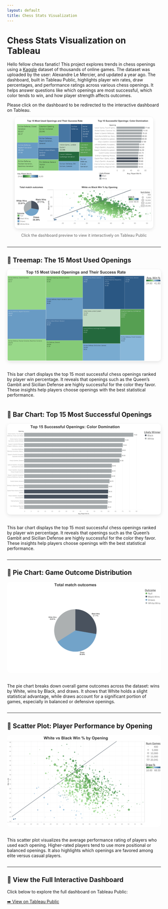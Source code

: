 ```yaml
---
layout: default
title: Chess Stats Visualization
---
```


# Chess Stats Visualization on Tableau

Hello fellow chess fanatic! This project explores trends in chess openings using a [Kaggle](https://www.kaggle.com/datasets/alexandrelemercier/all-chess-openings) dataset of thousands of online games. The dataset was uploaded by the user: Alexandre Le Mercier, and updated a year ago. The dashboard, built in Tableau Public, highlights player win rates, draw percentages, and performance ratings across various chess openings. It helps answer questions like which openings are most successful, which color tends to win, and how player strength affects outcomes.


Please click on the dashboard to be redirected to the interactive dashboard on Tableau. 

<!-- Full dashboard preview image -->
<div style="text-align: center; margin-bottom: 30px;">
  <a href="https://public.tableau.com/views/ChessStats_17544059915240/Dashboard1" target="_blank">
    <img src="../assets/img/Dashboard.png" alt="Full Dashboard Preview" style="max-width: 90%; width: 900px; height: auto; border-radius: 10px; box-shadow: 0 4px 12px rgba(0,0,0,0.1);">
  </a>
  <p style="font-size: 0.9em; color: #666;">Click the dashboard preview to view it interactively on Tableau Public</p>
</div>

---
## 🔹 Treemap: The 15 Most Used Openings

<div style="display: flex; flex-wrap: wrap; gap: 20px; align-items: flex-start;">
  <img src="../assets/img/Tree.png" style="flex: 1 1 500px; max-width: 100%; border-radius: 10px; box-shadow: 0 4px 12px rgba(0, 0, 0, 0.1);" alt="Common Openings Treemap">

  <div style="flex: 1 1 400px;">
    <p>
      This bar chart displays the top 15 most successful chess openings ranked by player win percentage. It reveals that openings such as the Queen’s Gambit and Sicilian Defense are highly successful for the color they favor. These insights help players choose openings with the best statistical performance.
    </p>
  </div>
</div>

## 🔹 Bar Chart: Top 15 Most Successful Openings

<div style="display: flex; flex-wrap: wrap; gap: 20px; align-items: flex-start;">
  <img src="../assets/img/Bar.png" style="flex: 1 1 500px; max-width: 100%; border-radius: 10px; box-shadow: 0 4px 12px rgba(0, 0, 0, 0.1);" alt="Top Openings Bar Chart">

  <div style="flex: 1 1 400px;">
    <p>
      This bar chart displays the top 15 most successful chess openings ranked by player win percentage. It reveals that openings such as the Queen’s Gambit and Sicilian Defense are highly successful for the color they favor. These insights help players choose openings with the best statistical performance.
    </p>
  </div>
</div>


---

## 🔹 Pie Chart: Game Outcome Distribution

<div style="display: flex; flex-wrap: wrap; gap: 20px; align-items: flex-start;">
  <img src="../assets/img/Pie.png" style="flex: 1 1 500px; max-width: 100%; border-radius: 10px;" alt="Pie Chart of Outcomes">
  <div style="flex: 1 1 400px;">
    <p>
      The pie chart breaks down overall game outcomes across the dataset: wins by White, wins by Black, and draws. It shows that White holds a slight statistical advantage, while draws account for a significant portion of games, especially in balanced or defensive openings.
    </p>
  </div>
</div>

--- 

## 🔹 Scatter Plot: Player Performance by Opening

<div style="display: flex; flex-wrap: wrap; gap: 20px; align-items: flex-start;">
  <img src="../assets/img/Scatter.png" style="flex: 1 1 500px; max-width: 100%; border-radius: 10px;" alt="Scatter Plot of Ratings">
  <div style="flex: 1 1 400px;">
    <p>
      This scatter plot visualizes the average performance rating of players who used each opening. Higher-rated players tend to use more positional or balanced openings. It also highlights which openings are favored among elite versus casual players.
    </p>
  </div>
</div>

---

## 🔗 View the Full Interactive Dashboard

Click below to explore the full dashboard on Tableau Public:

[➡️ View on Tableau Public](https://public.tableau.com/views/ChessStats_17544059915240/Dashboard1)

